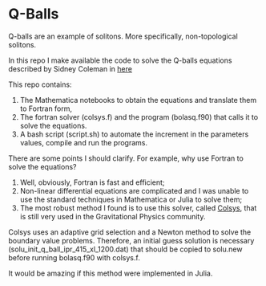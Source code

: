 # Q-Balls

Q-balls are an example of solitons. More specifically, non-topological solitons.

In this repo I make available the code to solve the Q-balls equations described by Sidney Coleman in [here](https://inspirehep.net/literature/214529)

This repo contains:
1. The Mathematica notebooks to obtain the equations and translate them to Fortran form,
2. The fortran solver (colsys.f) and the program (bolasq.f90) that calls it to solve the equations.
3. A bash script (script.sh) to automate the increment in the parameters values, compile and run the programs.

There are some points I should clarify. For example, why use Fortran to solve the equations?
1. Well, obviously, Fortran is fast and efficient;
2. Non-linear differential equations are complicated and I was unable to use the standard techniques in Mathematica or Julia to solve them;
3. The most robust method I found is to use this solver, called [Colsys](https://dl.acm.org/doi/10.1145/355945.355951), that is still very used in the Gravitational Physics community.

Colsys uses an adaptive grid selection and a Newton method to solve the boundary value problems. Therefore, an initial guess solution is necessary (solu_init_q_ball_ipr_415_xl_1200.dat) that should be copied to solu.new before running bolasq.f90 with colsys.f.

It would be amazing if this method were implemented in Julia.

